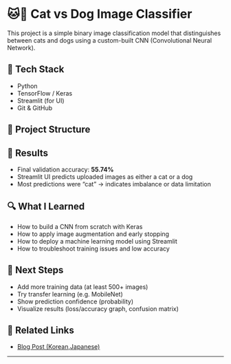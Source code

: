 # 🐱🐶 Cat vs Dog Image Classifier

This project is a simple binary image classification model that distinguishes between cats and dogs using a custom-built CNN (Convolutional Neural Network).

## 🔧 Tech Stack

- Python
- TensorFlow / Keras
- Streamlit (for UI)
- Git & GitHub

## 📁 Project Structure

## 🧪 Results

- Final validation accuracy: **55.74%**
- Streamlit UI predicts uploaded images as either a cat or a dog
- Most predictions were “cat” → indicates imbalance or data limitation

## 🔍 What I Learned

- How to build a CNN from scratch with Keras
- How to apply image augmentation and early stopping
- How to deploy a machine learning model using Streamlit
- How to troubleshoot training issues and low accuracy

## 🚀 Next Steps

- Add more training data (at least 500+ images)
- Try transfer learning (e.g. MobileNet)
- Show prediction confidence (probability)
- Visualize results (loss/accuracy graph, confusion matrix)

## 🔗 Related Links

- [Blog Post (Korean,Japanese)]([https://너의블로그주소](https://ameblo.jp/ko-moku/entry-12892201656.html))

---
